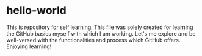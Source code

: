 # hello-world
This is repository for self learning.
This file was solely created for learning the GitHub basics myself with which I am working.
Let's me explore and be well-versed with the functionalities and process which GitHub offers.
Enjoying learning!
